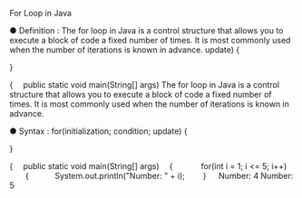 
For Loop in Java

● Definition :
The for loop in Java is a control structure that allows you to execute a block of code a fixed number of times. It is most commonly used when the number of iterations is known in advance.
 update)
{

}


{
 public static void main(String[] args)
The for loop in Java is a control structure that allows you to execute a block of code a fixed number of times. It is most commonly used when the number of iterations is known in advance.

● Syntax :
for(initialization; condition; update)
{

}


{
 public static void main(String[] args)
 {
 
  for(int i = 1; i <= 5; i++)
  {
   System.out.println("Number: " + i);
  }
 
Number: 4
Number: 5

